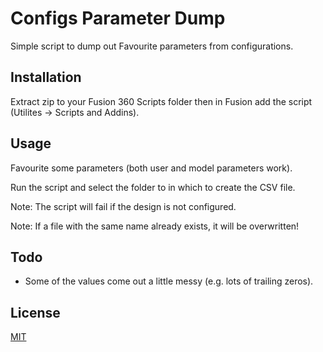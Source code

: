 # Configs Parameter Dump

Simple script to dump out Favourite parameters from configurations.

## Installation

Extract zip to your Fusion 360 Scripts folder then in Fusion add the script (Utilites -> Scripts and Addins).

## Usage

Favourite some parameters (both user and model parameters work).

Run the script and select the folder to in which to create the CSV file.

Note: The script will fail if the design is not configured.

Note: If a file with the same name already exists, it will be overwritten!

## Todo

* Some of the values come out a little messy (e.g. lots of trailing zeros).

## License

[MIT](https://choosealicense.com/licenses/mit/)